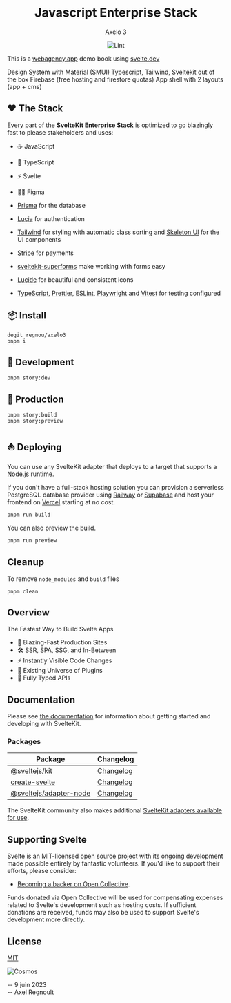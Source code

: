 <div align="center">

# Javascript Enterprise Stack

Axelo 3

![Lint](https://github.com/nzaero/cosmos3-unix-dev-conf/blob/main/8-doc/icon/badge-lint-passing.svg)

</div>

This is a [webagency.app](https://www.webagency.app) demo book using [svelte.dev](https://svelte.dev)

Design System with Material (SMUI)
Typescript, Tailwind, Sveltekit out of the box
Firebase (free hosting and firestore quotas)
App shell with 2 layouts (app + cms)

## ❤️ The Stack

Every part of the **SvelteKit Enterprise Stack** is optimized to go blazingly fast to please stakeholders and uses:

- ☕️ JavaScript
- 📜 TypeScript
- ⚡️ Svelte
- 🧑‍🎨 Figma

- [Prisma](https://www.prisma.io/) for the database
- [Lucia](https://lucia-auth.com/) for authentication
- [Tailwind](https://tailwindcss.com/) for styling with automatic class sorting and [Skeleton UI](https://www.skeleton.dev/) for the UI components
- [Stripe](https://stripe.com/) for payments
- [sveltekit-superforms](https://github.com/ciscoheat/sveltekit-superforms) make working with forms easy
- [Lucide](https://lucide.dev/) for beautiful and consistent icons
- [TypeScript](https://www.typescriptlang.org/), [Prettier](https://prettier.io/), [ESLint](https://eslint.org/), [Playwright](https://playwright.dev/) and [Vitest](https://vitest.dev/) for testing configured

## 📦️ Install

```
degit regnou/axelo3
pnpm i
```

## 📜 Development

```
pnpm story:dev
```

## 📜 Production

```
pnpm story:build
pnpm story:preview
```

## ⛵️ Deploying

You can use any SvelteKit adapter that deploys to a target that supports a [Node.js](https://nodejs.org/) runtime.

If you don't have a full-stack hosting solution you can provision a serverless PostgreSQL database provider using [Railway](https://railway.app/) or [Supabase](https://supabase.com/) and host your frontend on [Vercel](https://vercel.com/) starting at no cost.

```bash
pnpm run build
```

You can also preview the build.

```bash
pnpm run preview
```

## Cleanup

To remove `node_modules` and `build` files

```
pnpm clean
```

## Overview

The Fastest Way to Build Svelte Apps

- 💨 Blazing-Fast Production Sites
- 🛠️ SSR, SPA, SSG, and In-Between
- ⚡️ Instantly Visible Code Changes
- 🔩 Existing Universe of Plugins
- 🔑 Fully Typed APIs

## Documentation

Please see [the documentation](https://kit.svelte.dev/docs) for information about getting started and developing with SvelteKit.

### Packages

| Package                                         | Changelog                                        |
| ----------------------------------------------- | ------------------------------------------------ |
| [@sveltejs/kit](packages/kit)                   | [Changelog](packages/kit/CHANGELOG.md)           |
| [create-svelte](packages/create-svelte)         | [Changelog](packages/create-svelte/CHANGELOG.md) |
| [@sveltejs/adapter-node](packages/adapter-node) | [Changelog](packages/adapter-node/CHANGELOG.md)  |

The SvelteKit community also makes additional [SvelteKit adapters available for use](https://sveltesociety.dev/components#adapters).

## Supporting Svelte

Svelte is an MIT-licensed open source project with its ongoing development made possible entirely by fantastic volunteers. If you'd like to support their efforts, please consider:

- [Becoming a backer on Open Collective](https://opencollective.com/svelte).

Funds donated via Open Collective will be used for compensating expenses related to Svelte's development such as hosting costs. If sufficient donations are received, funds may also be used to support Svelte's development more directly.

## License

[MIT](https://github.com/sveltejs/kit/blob/master/LICENSE)

![Cosmos](https://raw.githubusercontent.com/nzaero/cosmos3-unix-dev-conf/main/8-doc/img/genesis.webp)

-- 9 juin 2023  
-- Axel Regnoult
